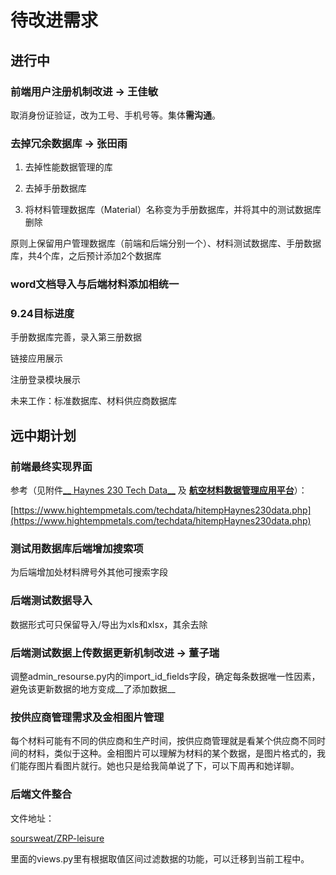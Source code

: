 # 待改进需求

## 进行中

### 前端用户注册机制改进 -> 王佳敏

取消身份证验证，改为工号、手机号等。集体**需沟通**。



### 去掉冗余数据库 -> 张田雨

1. 去掉性能数据管理的库

1. 去掉手册数据库

1. 将材料管理数据库（Material）名称变为手册数据库，并将其中的测试数据库删除

原则上保留用户管理数据库（前端和后端分别一个）、材料测试数据库、手册数据库，共4个库，之后预计添加2个数据库



### word文档导入与后端材料添加相统一



### 9.24目标进度

手册数据库完善，录入第三册数据

链接应用展示

注册登录模块展示

未来工作：标准数据库、材料供应商数据库



## 远中期计划

### 前端最终实现界面

参考（见附件[__ Haynes 230 Tech Data__](https://thoughts.teambition.com/workspaces/5f2f6c3a0c95000016c64ea2/files/5f604c7377f66f00012485b0) 及 [__航空材料数据管理应用平台__](https://thoughts.teambition.com/workspaces/5f2f6c3a0c95000016c64ea2/files/5f6053b377f66f0001254046)）：

[https://www.hightempmetals.com/techdata/hitempHaynes230data.php](https://www.hightempmetals.com/techdata/hitempHaynes230data.php)





### 测试用数据库后端增加搜索项

为后端增加处材料牌号外其他可搜索字段



### 后端测试数据导入

数据形式可只保留导入/导出为xls和xlsx，其余去除



### 后端测试数据上传数据更新机制改进 -> 董子瑞

调整admin_resourse.py内的import_id_fields字段，确定每条数据唯一性因素，避免该更新数据的地方变成__了添加数据__



### 按供应商管理需求及金相图片管理

每个材料可能有不同的供应商和生产时间，按供应商管理就是看某个供应商不同时间的材料，类似于这种。金相图片可以理解为材料的某个数据，是图片格式的，我们能存图片看图片就行。她也只是给我简单说了下，可以下周再和她详聊。



### 后端文件整合

文件地址：

[soursweat/ZRP-leisure](https://github.com/soursweat/ZRP-leisure/blob/master/Desktop.rar)

里面的views.py里有根据取值区间过滤数据的功能，可以迁移到当前工程中。







